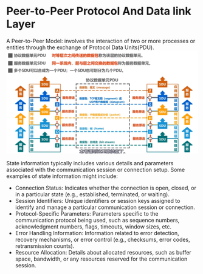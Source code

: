 # Peer-to-Peer Protocol And Data link Layer

A Peer-to-Peer Model: involves the interaction of two or more processes or entities through the exchange of Protocol Data Units(PDU).  
![img](https://github.com/Chin-Sun/Telecommunicataion-Network/blob/main/img/PDU%26SDU.PNG "PDU")

State information typically includes various details and parameters associated with the communication session or connection setup. Some examples of state information might include:  
- Connection Status: Indicates whether the connection is open, closed, or in a particular state (e.g., established, terminated, or waiting).  
- Session Identifiers: Unique identifiers or session keys assigned to identify and manage a particular communication session or connection.  
- Protocol-Specific Parameters: Parameters specific to the communication protocol being used, such as sequence numbers, acknowledgment numbers, flags, timeouts, window sizes, etc.  
- Error Handling Information: Information related to error detection, recovery mechanisms, or error control (e.g., checksums, error codes, retransmission counts).  
- Resource Allocation: Details about allocated resources, such as buffer space, bandwidth, or any resources reserved for the communication session.

